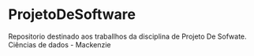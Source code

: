 # ProjetoDeSoftware
Repositorio destinado aos traballhos da disciplina de Projeto De Sofwate. Ciências de dados - Mackenzie
